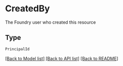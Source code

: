 # CreatedBy

The Foundry user who created this resource

## Type
```python
PrincipalId
```


[[Back to Model list]](../../../../README.md#models-v2-link) [[Back to API list]](../../../../README.md#apis-v2-link) [[Back to README]](../../../../README.md)
